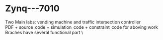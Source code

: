 # Zynq---7010
Two Main labs: vending machine and traffic intersection controller \
PDF + source_code + simulation_code + constraint_code for aboving work \
Braches have several functional part \
